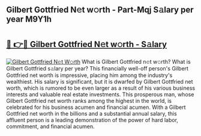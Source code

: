 ## Gilbert Gottfried N𝚎t w𝚘rth - Part-Mqj S𝚊lary per year M9Y1h

# <h2><a href="http://gc56yv6.nevu.top/?p=Gilbert+Gottfried">🔗 👉🔴 Gilbert Gottfried N𝚎t w𝚘rth - S𝚊lary</a></h2>

[![Gilbert Gottfried N𝚎t W𝚘rth](https://i.imgur.com/Oavwk0R.jpeg)](http://gc56yv6.nevu.top/?p=Gilbert+Gottfried)
What is Gilbert Gottfried n𝚎t w𝚘rth? What is Gilbert Gottfried s𝚊lary per year?
This financially well-off person's Gilbert Gottfried net worth is impressive, placing him among the industry's wealthiest. His salary is significant, but it is dwarfed by Gilbert Gottfried net worth, which is rumored to be even larger as a result of his various business interests and valuable real estate investments. This prosperous man, whose Gilbert Gottfried net worth ranks among the highest in the world, is celebrated for his business acumen and financial acumen. With a Gilbert Gottfried net worth in the billions and a substantial annual salary, this affluent person is a leading demonstration of the power of hard labor, commitment, and financial acumen.
